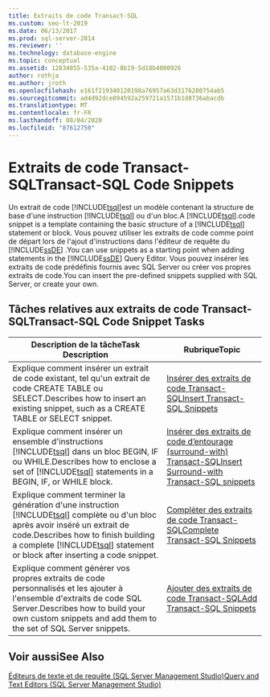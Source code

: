 ```yaml
---
title: Extraits de code Transact-SQL
ms.custom: seo-lt-2019
ms.date: 06/13/2017
ms.prod: sql-server-2014
ms.reviewer: ''
ms.technology: database-engine
ms.topic: conceptual
ms.assetid: 12834855-535a-4102-8b19-5d18b4080926
author: rothja
ms.author: jroth
ms.openlocfilehash: e161f219340120198a76957a63d3176280754ab5
ms.sourcegitcommit: ad4d92dce894592a259721a1571b1d8736abacdb
ms.translationtype: MT
ms.contentlocale: fr-FR
ms.lasthandoff: 08/04/2020
ms.locfileid: "87612750"
---
```

# <a name="transact-sql-code-snippets"></a><span data-ttu-id="3c5c1-102">Extraits de code Transact-SQL</span><span class="sxs-lookup"><span data-stu-id="3c5c1-102">Transact-SQL Code Snippets</span></span>
  <span data-ttu-id="3c5c1-103">Un extrait de code [!INCLUDE[tsql](../../includes/tsql-md.md)]est un modèle contenant la structure de base d'une instruction [!INCLUDE[tsql](../../includes/tsql-md.md)] ou d'un bloc.</span><span class="sxs-lookup"><span data-stu-id="3c5c1-103">A [!INCLUDE[tsql](../../includes/tsql-md.md)].code snippet is a template containing the basic structure of a [!INCLUDE[tsql](../../includes/tsql-md.md)] statement or block.</span></span> <span data-ttu-id="3c5c1-104">Vous pouvez utiliser les extraits de code comme point de départ lors de l'ajout d'instructions dans l'éditeur de requête du [!INCLUDE[ssDE](../../includes/ssde-md.md)] .</span><span class="sxs-lookup"><span data-stu-id="3c5c1-104">You can use snippets as a starting point when adding statements in the [!INCLUDE[ssDE](../../includes/ssde-md.md)] Query Editor.</span></span> <span data-ttu-id="3c5c1-105">Vous pouvez insérer les extraits de code prédéfinis fournis avec SQL Server ou créer vos propres extraits de code.</span><span class="sxs-lookup"><span data-stu-id="3c5c1-105">You can insert the pre-defined snippets supplied with SQL Server, or create your own.</span></span>  
  
## <a name="transact-sql-code-snippet-tasks"></a><span data-ttu-id="3c5c1-106">Tâches relatives aux extraits de code Transact-SQL</span><span class="sxs-lookup"><span data-stu-id="3c5c1-106">Transact-SQL Code Snippet Tasks</span></span>  
  
|<span data-ttu-id="3c5c1-107">Description de la tâche</span><span class="sxs-lookup"><span data-stu-id="3c5c1-107">Task Description</span></span>|<span data-ttu-id="3c5c1-108">Rubrique</span><span class="sxs-lookup"><span data-stu-id="3c5c1-108">Topic</span></span>|  
|----------------------|-----------|  
|<span data-ttu-id="3c5c1-109">Explique comment insérer un extrait de code existant, tel qu'un extrait de code CREATE TABLE ou SELECT.</span><span class="sxs-lookup"><span data-stu-id="3c5c1-109">Describes how to insert an existing snippet, such as a CREATE TABLE or SELECT snippet.</span></span>|[<span data-ttu-id="3c5c1-110">Insérer des extraits de code Transact-SQL</span><span class="sxs-lookup"><span data-stu-id="3c5c1-110">Insert Transact-SQL Snippets</span></span>](insert-transact-sql-snippets.md)|  
|<span data-ttu-id="3c5c1-111">Explique comment insérer un ensemble d'instructions [!INCLUDE[tsql](../../includes/tsql-md.md)] dans un bloc BEGIN, IF ou WHILE.</span><span class="sxs-lookup"><span data-stu-id="3c5c1-111">Describes how to enclose a set of [!INCLUDE[tsql](../../includes/tsql-md.md)] statements in a BEGIN, IF, or WHILE block.</span></span>|[<span data-ttu-id="3c5c1-112">Insérer des extraits de code d’entourage (surround-with) Transact-SQL</span><span class="sxs-lookup"><span data-stu-id="3c5c1-112">Insert Surround-with Transact-SQL snippets</span></span>](insert-surround-with-transact-sql-snippets.md)|  
|<span data-ttu-id="3c5c1-113">Explique comment terminer la génération d'une instruction [!INCLUDE[tsql](../../includes/tsql-md.md)] complète ou d'un bloc après avoir inséré un extrait de code.</span><span class="sxs-lookup"><span data-stu-id="3c5c1-113">Describes how to finish building a complete [!INCLUDE[tsql](../../includes/tsql-md.md)] statement or block after inserting a code snippet.</span></span>|[<span data-ttu-id="3c5c1-114">Compléter des extraits de code Transact-SQL</span><span class="sxs-lookup"><span data-stu-id="3c5c1-114">Complete Transact-SQL Snippets</span></span>](complete-transact-sql-snippets.md)|  
|<span data-ttu-id="3c5c1-115">Explique comment générer vos propres extraits de code personnalisés et les ajouter à l'ensemble d'extraits de code SQL Server.</span><span class="sxs-lookup"><span data-stu-id="3c5c1-115">Describes how to build your own custom snippets and add them to the set of SQL Server snippets.</span></span>|[<span data-ttu-id="3c5c1-116">Ajouter des extraits de code Transact-SQL</span><span class="sxs-lookup"><span data-stu-id="3c5c1-116">Add Transact-SQL Snippets</span></span>](add-transact-sql-snippets.md)|  
  
## <a name="see-also"></a><span data-ttu-id="3c5c1-117">Voir aussi</span><span class="sxs-lookup"><span data-stu-id="3c5c1-117">See Also</span></span>  
 [<span data-ttu-id="3c5c1-118">Éditeurs de texte et de requête &#40;SQL Server Management Studio&#41;</span><span class="sxs-lookup"><span data-stu-id="3c5c1-118">Query and Text Editors &#40;SQL Server Management Studio&#41;</span></span>](../scripting/query-and-text-editors-sql-server-management-studio.md)  
  
  
